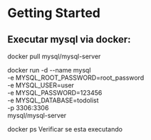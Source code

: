 # Getting Started

## Executar mysql via docker:

docker pull mysql/mysql-server

docker run -d --name mysql \
-e MYSQL_ROOT_PASSWORD=root_password \
-e MYSQL_USER=user \
-e MYSQL_PASSWORD=123456 \
-e MYSQL_DATABASE=todolist \
-p 3306:3306 \
mysql/mysql-server

docker ps
Verificar se esta executando

